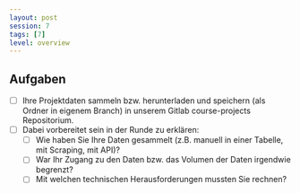 ```yaml
---
layout: post
session: 7
tags: [7]
level: overview
---
```


## Aufgaben

- [ ] Ihre Projektdaten sammeln bzw. herunterladen und speichern (als Ordner in eigenem Branch) in unserem Gitlab course-projects Repositorium.
- [ ] Dabei vorbereitet sein in der Runde zu erklären:
  - [ ] Wie haben Sie Ihre Daten gesammelt (z.B. manuell in einer Tabelle, mit Scraping, mit API)?
  - [ ] War Ihr Zugang zu den Daten bzw. das Volumen der Daten irgendwie begrenzt?
  - [ ] Mit welchen technischen Herausforderungen mussten Sie rechnen?